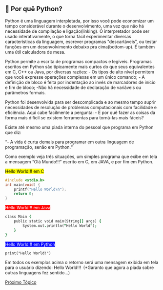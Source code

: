 ## 🫠 Por quê Python?
Python é uma linguagem interpletada, por isso você pode economizar um tempo considerável durante o desenvolvimento, uma vez que não há necessidade de compilação e ligação(linking). O interpretador pode ser usado interativamente, o que torna fácil experimentar diversas características da linguagem, escrever programas "descartáveis", ou testar funções em um desenvolvimento debaixo pra cima(bottom-up). É também uma útil calculadora de mesa.

Python permite a escrita de programas compactos e legíveis. Programas escritos em Python são tipicamente mais curtos do que seus equivalentes em C, C++ ou Java, por diversas razões:
    - Os tipos de alto nível permitem que você expresse operações complexas em um único comando;
    - A definição de bloco é feita por indentação ao invés de marcadores de início e fim de bloco;
    -Não há necessidade de declaração de variáveis ou parâmetros formais.

Python foi desenvolvida para ser descomplicada e ao mesmo tempo suprir necessidades de resolução de problemas computacionais com facilidade e eficiência. Aqui cabe facilmente a pergunta: - E por quê fazer as coisas da forma mais difícil se existem ferramentas para torná-las mais fáceis?

Existe até mesmo uma piada interna do pessoal que programa em Python que diz:

“- A vida é curta demais para programar em outra linguagem de programação, senão em Python.“

Como exemplo veja três situações, um simples programa que exibe em tela a mensagem “Olá Mundo!!!” escrito em C, em JAVA, e por fim em Python.

<mark>Hello World!!! em C</mark>

```c
#include <stdio.h>
int main(void) {
    printf("Hello World\n");
    return 0;
}
```
<mark style="background:red; color:white;">Hello World!!! em Java</mark>
```j
class Main {
    public static void main(String[] args) {
        System.out.println("Hello World");
    }
}
```

<mark style="background:blue; color:white;">Hello World!!! em Python</mark>
```p
print("Hello World!")
```
Em todos os exemplos acima o retorno será uma mensagem exibida em tela para o usuário dizendo: Hello World!!!  (*Garanto que agora a piada sobre outras linguagens fez sentido...)

[Próximo Tópico](TiposDados/tiposDados.md) 